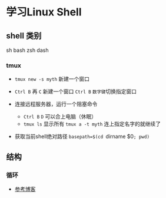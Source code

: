 # 学习Linux Shell

## shell 类别
sh
bash
zsh
dash
### tmux 
- `tmux new -s myth`  新建一个窗口 
- `Ctrl B`  再 `C`  新建一个窗口 `Ctrl B` `数字键`切换指定窗口
- 连接远程服务器，运行一个阻塞命令
    - `Ctrl B` `D` 可以合上电脑（休眠）
    - `tmux ls` 显示所有 `tmux a -t myth` 连上指定名字的就继续了

- 获取当前shell绝对路径 `basepath=$(cd `dirname $0`; pwd)`

## 结构

### 循环
- [参考博客](http://www.cnblogs.com/fhefh/archive/2011/04/15/2017233.html)
